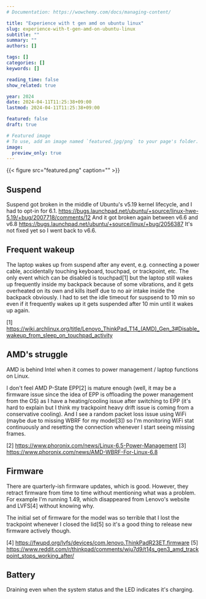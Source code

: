 ```yaml
---
# Documentation: https://wowchemy.com/docs/managing-content/

title: "Experience with t gen amd on ubuntu linux"
slug: experience-with-t-gen-amd-on-ubuntu-linux
subtitle: ""
summary: ""
authors: []

tags: []
categories: []
keywords: []

reading_time: false
show_related: true

year: 2024
date: 2024-04-11T11:25:38+09:00
lastmod: 2024-04-11T11:25:38+09:00

featured: false
draft: true

# Featured image
# To use, add an image named `featured.jpg/png` to your page's folder.
image:
  preview_only: true
---
```


{{< figure src="featured.png" caption="" >}}

## Suspend

Suspend got broken in the middle of Ubuntu's v5.19 kernel lifecycle, and I had to opt-in for 6.1.
https://bugs.launchpad.net/ubuntu/+source/linux-hwe-5.19/+bug/2007718/comments/12
And it got broken again between v6.6 and v6.8
https://bugs.launchpad.net/ubuntu/+source/linux/+bug/2056387
It's not fixed yet so I went back to v6.6.

## Frequent wakeup

The laptop wakes up from suspend after any event, e.g. connecting a power cable, accidentally touching keyboard, touchpad, or trackpoint, etc. The only event which can be disabled is touchpad[1] but the laptop still wakes up frequently inside my backpack because of some vibrations, and it gets overheated on its own and kills itself due to no air intake inside the backpack obviously. I had to set the idle timeout for suspsend to 10 min so even if it frequently wakes up it gets suspended after 10 min until it wakes up again.

[1] https://wiki.archlinux.org/title/Lenovo_ThinkPad_T14_(AMD)_Gen_3#Disable_wakeup_from_sleep_on_touchpad_activity

## AMD's struggle

AMD is behind Intel when it comes to power management / laptop functions on Linux.

I don't feel AMD P-State EPP[2] is mature enough (well, it may be a firmware issue since the idea of EPP is offloading the power management from the OS) as I have a heating/cooling issue after switching to EPP (it's hard to explain but I think my trackpoint heavy drift issue is coming from a conservative cooling). And I see a random packet loss issue using WiFi (maybe due to missing WBRF for my model[3]) so I'm monitoring WiFi stat continuously and resetting the connection whenever I start seeing missing frames.

[2] https://www.phoronix.com/news/Linux-6.5-Power-Management
[3] https://www.phoronix.com/news/AMD-WBRF-For-Linux-6.8

## Firmware

There are quarterly-ish firmware updates, which is good. However, they retract firmware from time to time without mentioning what was a problem. For example I'm running 1.49, which disappeared from Lenovo's website and LVFS[4] without knowing why.

The initial set of firmware for the model was so terrible that I lost the trackpoint whenever I closed the lid[5] so it's a good thing to release new firmware actively though.

[4] https://fwupd.org/lvfs/devices/com.lenovo.ThinkPadR23ET.firmware
[5] https://www.reddit.com/r/thinkpad/comments/wju7d9/t14s_gen3_amd_trackpoint_stops_working_after/


## Battery

Draining even when the system status and the LED indicates it's charging.
